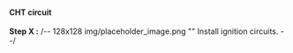 #### CHT circuit ####
**Step X :**
/-- 128x128 img/placeholder_image.png "" Install ignition circuits. --/
